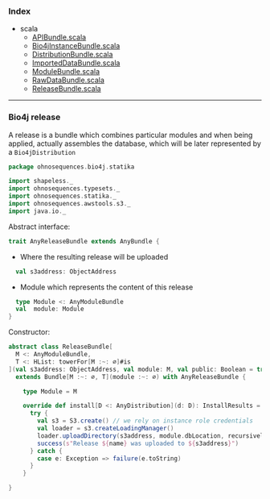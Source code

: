 ### Index

+ scala
  + [APIBundle.scala](APIBundle.md)
  + [Bio4jInstanceBundle.scala](Bio4jInstanceBundle.md)
  + [DistributionBundle.scala](DistributionBundle.md)
  + [ImportedDataBundle.scala](ImportedDataBundle.md)
  + [ModuleBundle.scala](ModuleBundle.md)
  + [RawDataBundle.scala](RawDataBundle.md)
  + [ReleaseBundle.scala](ReleaseBundle.md)

------

 ### Bio4j release

A release is a bundle which combines particular modules and when being applied, actually assembles
the database, which will be later represented by a `Bio4jDistribution`


```scala
package ohnosequences.bio4j.statika

import shapeless._
import ohnosequences.typesets._
import ohnosequences.statika._
import ohnosequences.awstools.s3._
import java.io._
```

Abstract interface:

```scala
trait AnyReleaseBundle extends AnyBundle {
```

- Where the resulting release will be uploaded

```scala
  val s3address: ObjectAddress
```

- Module which represents the content of this release

```scala
  type Module <: AnyModuleBundle
  val  module: Module
}
```

Constructor:

```scala
abstract class ReleaseBundle[
  M <: AnyModuleBundle,
  T <: HList: towerFor[M :~: ∅]#is
](val s3address: ObjectAddress, val module: M, val public: Boolean = true) 
  extends Bundle[M :~: ∅, T](module :~: ∅) with AnyReleaseBundle {

    type Module = M

    override def install[D <: AnyDistribution](d: D): InstallResults = {
      try { 
        val s3 = S3.create() // we rely on instance role credentials
        val loader = s3.createLoadingManager()
        loader.uploadDirectory(s3address, module.dbLocation, recursively = true)
        success(s"Release ${name} was uploaded to ${s3address}")
      } catch {
        case e: Exception => failure(e.toString)
      }
    }

}

```

